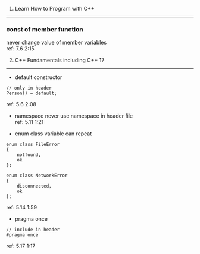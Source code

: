 1. Learn How to Program with C++
------
### const of member function  
never change value of member variables  
ref: 7.6 2:15

2. C++ Fundamentals including C++ 17 
------
* default constructor
```
// only in header
Person() = default;
```
ref: 5.6 2:08

* namespace
never use namespace in header file  
ref: 5.11 1:21

* enum class
variable can repeat
```
enum class FileError
{
	notfound,
	ok
};

enum class NetworkError
{
	disconnected,
	ok
};
```
ref: 5.14 1:59

* pragma once
```
// include in header
#pragma once
```
ref: 5.17 1:17
